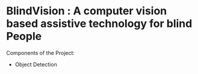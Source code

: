 # BlindVision : A computer vision based assistive technology for blind People

Components of the Project:
- Object Detection
